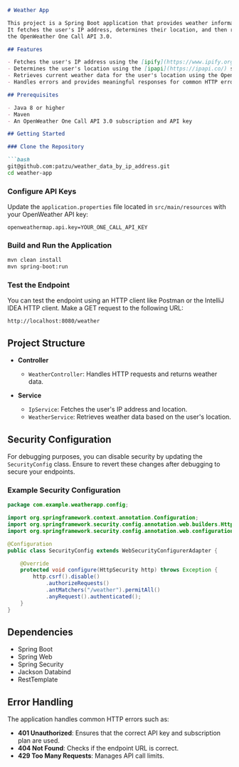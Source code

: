 
```markdown
# Weather App

This project is a Spring Boot application that provides weather information based on the user's IP address.
It fetches the user's IP address, determines their location, and then retrieves the weather data for that location using
the OpenWeather One Call API 3.0.

## Features

- Fetches the user's IP address using the [ipify](https://www.ipify.org/) API.
- Determines the user's location using the [ipapi](https://ipapi.co/) service.
- Retrieves current weather data for the user's location using the OpenWeather One Call API 3.0.
- Handles errors and provides meaningful responses for common HTTP errors such as 401 (Unauthorized) and 404 (Not Found).

## Prerequisites

- Java 8 or higher
- Maven
- An OpenWeather One Call API 3.0 subscription and API key

## Getting Started

### Clone the Repository

```bash
git@github.com:patzu/weather_data_by_ip_address.git
cd weather-app
```

### Configure API Keys

Update the `application.properties` file located in `src/main/resources` with your OpenWeather API key:

```properties
openweathermap.api.key=YOUR_ONE_CALL_API_KEY
```

### Build and Run the Application

```bash
mvn clean install
mvn spring-boot:run
```

### Test the Endpoint

You can test the endpoint using an HTTP client like Postman or the IntelliJ IDEA HTTP client. Make a GET request to the following URL:

```
http://localhost:8080/weather
```

## Project Structure

- **Controller**
  - `WeatherController`: Handles HTTP requests and returns weather data.

- **Service**
  - `IpService`: Fetches the user's IP address and location.
  - `WeatherService`: Retrieves weather data based on the user's location.

## Security Configuration

For debugging purposes, you can disable security by updating the `SecurityConfig` class. 
Ensure to revert these changes after debugging to secure your endpoints.

### Example Security Configuration

```java
package com.example.weatherapp.config;

import org.springframework.context.annotation.Configuration;
import org.springframework.security.config.annotation.web.builders.HttpSecurity;
import org.springframework.security.config.annotation.web.configuration.WebSecurityConfigurerAdapter;

@Configuration
public class SecurityConfig extends WebSecurityConfigurerAdapter {

    @Override
    protected void configure(HttpSecurity http) throws Exception {
        http.csrf().disable()
            .authorizeRequests()
            .antMatchers("/weather").permitAll()
            .anyRequest().authenticated();
    }
}
```

## Dependencies

- Spring Boot
- Spring Web
- Spring Security
- Jackson Databind
- RestTemplate

## Error Handling

The application handles common HTTP errors such as:
- **401 Unauthorized**: Ensures that the correct API key and subscription plan are used.
- **404 Not Found**: Checks if the endpoint URL is correct.
- **429 Too Many Requests**: Manages API call limits.
